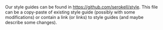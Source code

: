Our style guides can be found in https://github.com/serokell/style.
This file can be a copy-paste of existing style guide (possibly with some
modifications) or contain a link (or links) to style guides (and maybe
describe some changes).
